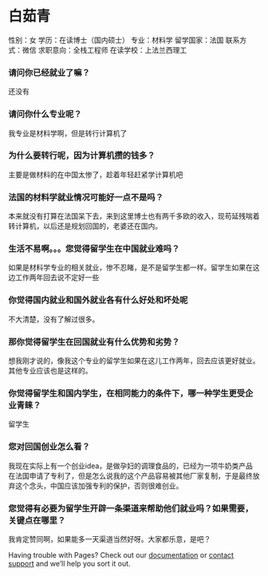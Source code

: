 # 白茹青

性别：女
学历：在读博士（国内硕士）
专业：材料学
留学国家：法国
联系方式：微信
求职意向：全栈工程师
在读学校：上法兰西理工

### 请问你已经就业了嘛？
还没有

### 请问你什么专业呢？
我专业是材料学啊，但是转行计算机了

### 为什么要转行呢，因为计算机攒的钱多？
主要是做材料的在中国太惨了，趁着年轻赶紧学计算机吧

### 法国的材料学就业情况可能好一点不是吗？
本来就没有打算在法国呆下去，来到这里博士也有两千多欧的收入，现苟延残喘着转计算机，以后还是规划回国的，老婆还在国内。

### 生活不易啊。。。您觉得留学生在中国就业难吗？
如果是材料学专业的相关就业，惨不忍睹，是不是留学生都一样。留学生如果在这边工作两年回去说不定好一些

### 你觉得国内就业和国外就业各有什么好处和坏处呢
不大清楚，没有了解过很多。

### 那你觉得留学生在回国就业有什么优势和劣势？
想我刚才说的，像我这个专业的留学生如果在这儿工作两年，回去应该更好就业。其他专业应该也是这样的。

### 你觉得留学生和国内学生，在相同能力的条件下，哪一种学生更受企业青睐？
留学生

### 您对回国创业怎么看？
我现在实际上有一个创业idea，是做孕妇的调理食品的，已经为一项牛奶类产品在法国申请了专利了，但是怎么说我的这个产品容易被其他厂家复制，于是最终放弃这个念头，中国应该加强专利的保护，否则很难创业。



### 您觉得有必要为留学生开辟一条渠道来帮助他们就业吗？如果需要，关键点在哪里？
我肯定赞同啊，如果能多一天渠道当然好呀。大家都乐意，是吧？


Having trouble with Pages? Check out our [documentation](https://help.github.com/categories/github-pages-basics/) or [contact support](https://github.com/contact) and we’ll help you sort it out.
